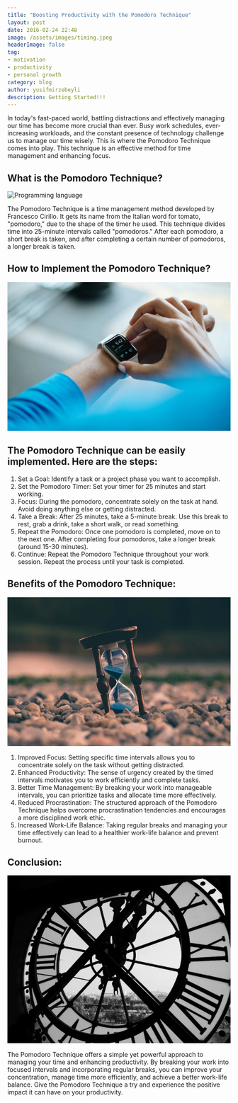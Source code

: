 ```yaml
---
title: "Boosting Productivity with the Pomodoro Technique"
layout: post
date: 2016-02-24 22:48
image: /assets/images/timing.jpeg
headerImage: false
tag:
- motivation
- productivity
- personal growth
category: blog
author: yusifmirzebeyli
description: Getting Started!!!
---
```



In today's fast-paced world, battling distractions and effectively managing our time has become more crucial than ever. Busy work schedules, ever-increasing workloads, and the constant presence of technology challenge us to manage our time wisely. This is where the Pomodoro Technique comes into play. This technique is an effective method for time management and enhancing focus.

## What is the Pomodoro Technique?

![Programming language](/assets/images/pomdoro.jpg)

The Pomodoro Technique is a time management method developed by Francesco Cirillo. It gets its name from the Italian word for tomato, "pomodoro," due to the shape of the timer he used. This technique divides time into 25-minute intervals called "pomodoros." After each pomodoro, a short break is taken, and after completing a certain number of pomodoros, a longer break is taken.

## How to Implement the Pomodoro Technique?

![Online Courses](/assets/images/bla.jpg)

## The Pomodoro Technique can be easily implemented. Here are the steps:

  1.  Set a Goal: Identify a task or a project phase you want to accomplish.
2. Set the Pomodoro Timer: Set your timer for 25 minutes and start working.
3. Focus: During the pomodoro, concentrate solely on the task at hand. Avoid doing anything else or getting distracted.
4. Take a Break: After 25 minutes, take a 5-minute break. Use this break to rest, grab a drink, take a short walk, or read something.
5. Repeat the Pomodoro: Once one pomodoro is completed, move on to the next one. After completing four pomodoros, take a longer break (around 15-30 minutes).
6. Continue: Repeat the Pomodoro Technique throughout your work session. Repeat the process until your task is completed.

## Benefits of the Pomodoro Technique:

![Library](/assets/images/blabla.jpg)

1. Improved Focus: Setting specific time intervals allows you to concentrate solely on the task without getting distracted.
2. Enhanced Productivity: The sense of urgency created by the timed intervals motivates you to work efficiently and complete tasks.
3. Better Time Management: By breaking your work into manageable intervals, you can prioritize tasks and allocate time more effectively.
4. Reduced Procrastination: The structured approach of the Pomodoro Technique helps overcome procrastination tendencies and encourages a more disciplined work ethic.
5. Increased Work-Life Balance: Taking regular breaks and managing your time effectively can lead to a healthier work-life balance and prevent burnout.

## Conclusion:

![Exp](/assets/images/pomidor.jpg)

The Pomodoro Technique offers a simple yet powerful approach to managing your time and enhancing productivity. By breaking your work into focused intervals and incorporating regular breaks, you can improve your concentration, manage time more efficiently, and achieve a better work-life balance. Give the Pomodoro Technique a try and experience the positive impact it can have on your productivity.

